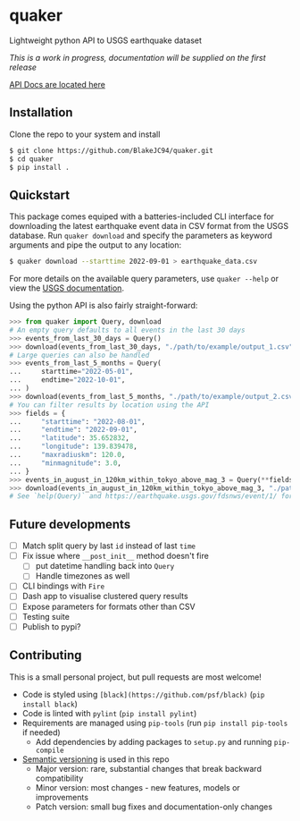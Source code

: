 # quaker
Lightweight python API to USGS earthquake dataset

*This is a work in progress, documentation will be supplied on the first release*

[API Docs are located here](https://earthquake.usgs.gov/fdsnws/event/1/)

## Installation
Clone the repo to your system and install

```bash
$ git clone https://github.com/BlakeJC94/quaker.git
$ cd quaker
$ pip install .
```

## Quickstart
This package comes equiped with a batteries-included CLI interface for downloading the latest
earthquake event data in CSV format from the USGS database. Run `quaker download` and specify the
parameters as keyword arguments and pipe the output to any location:
```bash
$ quaker download --starttime 2022-09-01 > earthquake_data.csv
```

For more details on the available query parameters, use `quaker --help` or view the
[USGS documentation](https://earthquake.usgs.gov/fdsnws/event/1/).

Using the python API is also fairly straight-forward:
```python
>>> from quaker import Query, download
# An empty query defaults to all events in the last 30 days
>>> events_from_last_30_days = Query()
>>> download(events_from_last_30_days, "./path/to/example/output_1.csv")
# Large queries can also be handled
>>> events_from_last_5_months = Query(
...     starttime="2022-05-01",
...     endtime="2022-10-01",
... )
>>> download(events_from_last_5_months, "./path/to/example/output_2.csv")
# You can filter results by location using the API
>>> fields = {
...     "starttime": "2022-08-01",
...     "endtime": "2022-09-01",
...     "latitude": 35.652832,
...     "longitude": 139.839478,
...     "maxradiuskm": 120.0,
...     "minmagnitude": 3.0,
... }
>>> events_in_august_in_120km_within_tokyo_above_mag_3 = Query(**fields)
>>> download(events_in_august_in_120km_within_tokyo_above_mag_3, "./path/to/example/output_3.csv")
# See `help(Query)` and https://earthquake.usgs.gov/fdsnws/event/1/ for more details
```

## Future developments

- [ ] Match split query by last `id` instead of last `time`
- [ ] Fix issue where `__post_init__` method doesn't fire
    - [ ] put datetime handling back into `Query`
    - [ ] Handle timezones as well
- [ ] CLI bindings with `Fire`
- [ ] Dash app to visualise clustered query results
- [ ] Expose parameters for formats other than CSV
- [ ] Testing suite
- [ ] Publish to pypi?

## Contributing
This is a small personal project, but pull requests are most welcome!

* Code is styled using `[black](https://github.com/psf/black)` (`pip install black`)
* Code is linted with `pylint` (`pip install pylint`)
* Requirements are managed using `pip-tools` (run `pip install pip-tools` if needed)
    * Add dependencies by adding packages to `setup.py` and running `pip-compile`
* [Semantic versioning](https://semver.org) is used in this repo
    * Major version: rare, substantial changes that break backward compatibility
    * Minor version: most changes - new features, models or improvements
    * Patch version: small bug fixes and documentation-only changes
